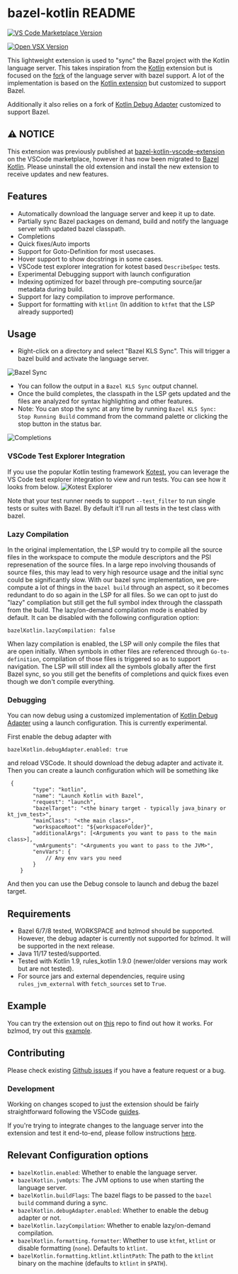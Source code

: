 # bazel-kotlin README
<!-- VS Code Marketplace -->
[![VS Code Marketplace Version](https://img.shields.io/badge/VS%20Code%20Marketplace-v0.5.1-blue?logo=visual-studio-code)](https://marketplace.visualstudio.com/items?itemName=Brex.bazel-kotlin)

<!-- Open VSX Registry -->
[![Open VSX Version](https://img.shields.io/open-vsx/v/Brex/bazel-kotlin)](https://open-vsx.org/extension/Brex/bazel-kotlin)

This lightweight extension is used to "sync" the Bazel project with the Kotlin language server. This takes inspiration from the [Kotlin](https://github.com/fwcd/vscode-kotlin) extension but is focused on the [fork](https://github.com/brexhq/kotlin-language-server-bazel-support) of the language server with bazel support. A lot of the implementation is based on the [Kotlin extension](https://github.com/fwcd/vscode-kotlin) but customized to support Bazel.

Additionally it also relies on a fork of [Kotlin Debug Adapter](https://github.com/fwcd/kotlin-debug-adapter) customized to support Bazel.

## ⚠️ NOTICE
This extension was previously published at [bazel-kotlin-vscode-extension](https://marketplace.visualstudio.com/items?itemName=SridharMocherla.bazel-kotlin-vscode-extension) on the VSCode marketplace, however it has now been migrated to [Bazel Kotlin](https://marketplace.visualstudio.com/items?itemName=Brex.bazel-kotlin). Please uninstall the old extension and install the new extension to receive updates and new features.

## Features

- Automatically download the language server and keep it up to date.
- Partially sync Bazel packages on demand, build and notify the language server with updated bazel classpath.
- Completions
- Quick fixes/Auto imports
- Support for Goto-Definition for most usecases.
- Hover support to show docstrings in some cases.
- VSCode test explorer integration for kotest based `DescribeSpec` tests.
- Experimental Debugging support with launch configuration
- Indexing optimized for bazel through pre-computing source/jar metadata during build.
- Support for lazy compilation to improve performance.
- Support for formatting with `ktlint` (In addition to `ktfmt` that the LSP already supported)

## Usage

- Right-click on a directory and select "Bazel KLS Sync". This will trigger a bazel build and activate the language server.

![Bazel Sync](resources/usage.png)
- You can follow the output in a `Bazel KLS Sync` output channel.
- Once the build completes, the classpath in the LSP gets updated and the files are analyzed for syntax highlighting and other features.
- Note: You can stop the sync at any time by running `Bazel KLS Sync: Stop Running Build` command from the command palette or clicking the stop button in the status bar.

![Completions](resources/completion.png)

### VSCode Test Explorer Integration
If you use the popular Kotlin testing framework [Kotest](https://github.com/kotest/kotest), you can leverage the VS Code test explorer integration to view and run tests. You can see how it looks from below.
![Kotest Explorer](resources/kotest-vscode.png)

Note that your test runner needs to support `--test_filter` to run single tests or suites with Bazel. By default it'll run all tests in the test class with bazel.

### Lazy Compilation

In the original implementation, the LSP would try to compile all the source files in the workspace to compute the module descriptors and the PSI represenation of the source files. In a large repo involving thousands of source files, this may lead to very high resource usage and the initial sync could be significantly slow. With our bazel sync implementation, we pre-compute a lot of things in the `bazel build` through an aspect, so it becomes redundant to do so again in the LSP for all files. So we can opt to just do "lazy" compliation but still get the full symbol index through the classpath from the build. The lazy/on-demand compilation mode is enabled by default. It can be disabled with the following configuration option:
```
bazelKotlin.lazyCompilation: false
```

When lazy compilation is enabled, the LSP will only compile the files that are open initially. When symbols in other files are referenced through `Go-to-definition`, compilation of those files is triggered so as to support navigation. The LSP will still index all the symbols globally after the first Bazel sync, so you still get the benefits of completions and quick fixes even though we don't compile everything. 

### Debugging
You can now debug using a customized implementation of [Kotlin Debug Adapter](https://github.com/fwcd/kotlin-debug-adapter) using a launch configuration. This is currently experimental.

First enable the debug adapter with
```
bazelKotlin.debugAdapter.enabled: true
```

and reload VSCode. It should download the debug adapter and activate it. Then you can create a launch configuration which will be something like

```
 {
        "type": "kotlin",
        "name": "Launch Kotlin with Bazel",
        "request": "launch",
        "bazelTarget": "<the binary target - typically java_binary or kt_jvm_test>",
        "mainClass": "<the main class>",
        "workspaceRoot": "${workspaceFolder}",
        "additionalArgs": [<Arguments you want to pass to the main class>],
        "vmArguments": "<Arguments you want to pass to the JVM>",
        "envVars": {
            // Any env vars you need 
        }
    }
```

And then you can use the Debug console to launch and debug the bazel target.

## Requirements
- Bazel 6/7/8 tested, WORKSPACE and bzlmod should be supported. However, the debug adapter is currently not supported for bzlmod. It will be supported in the next release.
- Java 11/17 tested/supported.
- Tested with Kotlin 1.9, rules_kotlin 1.9.0 (newer/older versions may work but are not tested).
- For source jars and external dependencies, require using `rules_jvm_external` with `fetch_sources` set to `True`.


## Example
You can try the extension out on [this](https://github.com/brexhq/bazel-kls-example) repo to find out how it works. For bzlmod, try out this [example](https://github.com/smocherla-brex/bazel-kls-bzlmod-example).

## Contributing
Please check existing [Github issues](https://github.com/brexhq/bazel-kotlin/issues) if you have a feature request or a bug.

### Development
Working on changes scoped to just the extension should be fairly straightforward following the VSCode [guides](https://code.visualstudio.com/api/extension-guides/overview).

If you're trying to integrate changes to the language server into the extension and test it end-to-end, please follow instructions [here](https://github.com/brexhq/kotlin-language-server-bazel-support/blob/main/DEVELOPMENT.md).


## Relevant Configuration options

- `bazelKotlin.enabled`: Whether to enable the language server.
- `bazelKotlin.jvmOpts`: The JVM options to use when starting the language server.
- `bazelKotlin.buildFlags`: The bazel flags to be passed to the `bazel build` command during a sync.
- `bazelKotlin.debugAdapter.enabled`: Whether to enable the debug adapter or not.
- `bazelKotlin.lazyCompilation`: Whether to enable lazy/on-demand compilation.
- `bazelKotlin.formatting.formatter`: Whether to use `ktfmt`, `ktlint` or disable formatting (`none`). Defaults to `ktlint`.
- `bazelKotlin.formatting.ktlint.ktlintPath`: The path to the `ktlint` binary on the machine (defaults to `ktlint` in `$PATH`).
